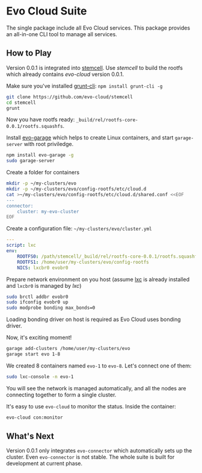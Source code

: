 # Evo Cloud Suite

The single package include all Evo Cloud services.
This package provides an all-in-one CLI tool to manage all services.

## How to Play

Version 0.0.1 is integrated into [stemcell](https://github.com/evo-cloud/stemcell). 
Use _stemcell_ to build the rootfs which already contains _evo-cloud_ version 0.0.1.

Make sure you've installed [grunt-cli](http://gruntjs.com/): `npm install grunt-cli -g`

```bash
git clone https://github.com/evo-cloud/stemcell
cd stemcell
grunt
```

Now you have rootfs ready: `_build/rel/rootfs-core-0.0.1/rootfs.squashfs`.

Install [evo-garage](https://github.com/evo-cloud/garage) which helps to create Linux containers,
and start `garage-server` with root priviledge.

```bash
npm install evo-garage -g
sudo garage-server
```

Create a folder for containers

```bash
mkdir -p ~/my-clusters/evo
mkdir -p ~/my-clusters/evo/config-rootfs/etc/cloud.d
cat >~/my-clusters/evo/config-rootfs/etc/cloud.d/shared.conf <<EOF
---
connector:
    cluster: my-evo-cluster
EOF
```

Create a configuration file: `~/my-clusters/evo/cluster.yml`

```yaml
---
script: lxc
env:
    ROOTFS0: /path/stemcell/_build/rel/rootfs-core-0.0.1/rootfs.squashfs
    ROOTFS1: /home/user/my-clusters/evo/config-rootfs
    NICS: lxcbr0 evobr0
```

Prepare network environment on you host 
(assume [lxc](http://lxc.sourceforge.net) is already installed and `lxcbr0` is managed by _lxc_)

```bash
sudo brctl addbr evobr0
sudo ifconfig evobr0 up
sudo modprobe bonding max_bonds=0
```

Loading bonding driver on host is required as Evo Cloud uses bonding driver.

Now, it's exciting moment!

```bash
garage add-clusters /home/user/my-clusters/evo
garage start evo 1-8
```

We created 8 containers named `evo-1` to `evo-8`. 
Let's connect one of them:

```bash
sudo lxc-console -n evo-1
```

You will see the network is managed automatically, and all the nodes are connecting together
to form a single cluster.

It's easy to use `evo-cloud` to monitor the status.
Inside the container:

```bash
evo-cloud con:monitor
```

## What's Next

Version 0.0.1 only integrates `evo-connector` which automatically sets up the cluster.
Even `evo-connector` is not stable. The whole suite is built for development at current phase.
